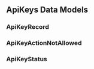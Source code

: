 
## ApiKeys Data Models   


### ApiKeyRecord
 
    

### ApiKeyActionNotAllowed
 
    

### ApiKeyStatus
 
    
